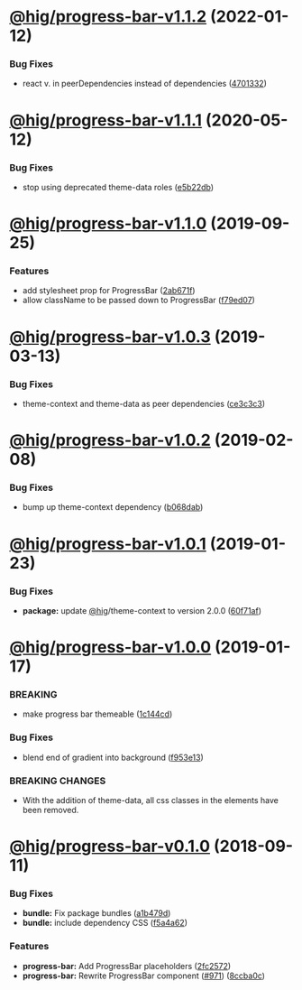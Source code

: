 # [@hig/progress-bar-v1.1.2](https://github.com/Autodesk/hig/compare/@hig/progress-bar@1.1.1...@hig/progress-bar@1.1.2) (2022-01-12)


### Bug Fixes

*  react v. in peerDependencies instead of dependencies ([4701332](https://github.com/Autodesk/hig/commit/4701332))

# [@hig/progress-bar-v1.1.1](https://github.com/Autodesk/hig/compare/@hig/progress-bar@1.1.0...@hig/progress-bar@1.1.1) (2020-05-12)


### Bug Fixes

* stop using deprecated theme-data roles ([e5b22db](https://github.com/Autodesk/hig/commit/e5b22db))

# [@hig/progress-bar-v1.1.0](https://github.com/Autodesk/hig/compare/@hig/progress-bar@1.0.3...@hig/progress-bar@1.1.0) (2019-09-25)


### Features

* add stylesheet prop for ProgressBar ([2ab671f](https://github.com/Autodesk/hig/commit/2ab671f))
* allow className to be passed down to ProgressBar ([f79ed07](https://github.com/Autodesk/hig/commit/f79ed07))

# [@hig/progress-bar-v1.0.3](https://github.com/Autodesk/hig/compare/@hig/progress-bar@1.0.2...@hig/progress-bar@1.0.3) (2019-03-13)


### Bug Fixes

* theme-context and theme-data as peer dependencies ([ce3c3c3](https://github.com/Autodesk/hig/commit/ce3c3c3))

# [@hig/progress-bar-v1.0.2](https://github.com/Autodesk/hig/compare/@hig/progress-bar@1.0.1...@hig/progress-bar@1.0.2) (2019-02-08)


### Bug Fixes

* bump up theme-context dependency ([b068dab](https://github.com/Autodesk/hig/commit/b068dab))

# [@hig/progress-bar-v1.0.1](https://github.com/Autodesk/hig/compare/@hig/progress-bar@1.0.0...@hig/progress-bar@1.0.1) (2019-01-23)


### Bug Fixes

* **package:** update [@hig](https://github.com/hig)/theme-context to version 2.0.0 ([60f71af](https://github.com/Autodesk/hig/commit/60f71af))

# [@hig/progress-bar-v1.0.0](https://github.com/Autodesk/hig/compare/@hig/progress-bar@0.1.0...@hig/progress-bar@1.0.0) (2019-01-17)


### BREAKING

* make progress bar themeable ([1c144cd](https://github.com/Autodesk/hig/commit/1c144cd))


### Bug Fixes

* blend end of gradient into background ([f953e13](https://github.com/Autodesk/hig/commit/f953e13))


### BREAKING CHANGES

* With the addition of theme-data, all css classes in the elements have been removed.

# [@hig/progress-bar-v0.1.0](https://github.com/Autodesk/hig/compare/@hig/progress-bar@0.0.0...@hig/progress-bar@0.1.0) (2018-09-11)


### Bug Fixes

* **bundle:** Fix package bundles ([a1b479d](https://github.com/Autodesk/hig/commit/a1b479d))
* **bundle:** include dependency CSS ([f5a4a62](https://github.com/Autodesk/hig/commit/f5a4a62))


### Features

* **progress-bar:** Add ProgressBar placeholders ([2fc2572](https://github.com/Autodesk/hig/commit/2fc2572))
* **progress-bar:** Rewrite ProgressBar component ([#971](https://github.com/Autodesk/hig/issues/971)) ([8ccba0c](https://github.com/Autodesk/hig/commit/8ccba0c))
